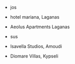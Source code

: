 - jos
- hotel mariana, Laganas
- Aeolus Apartments Laganas


- sus
- Isavella Studios, Amoudi
- Diomare Villas, Kypseli
